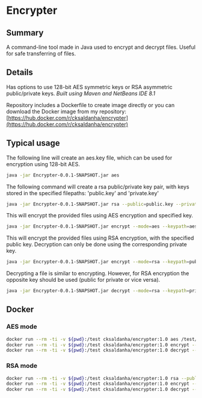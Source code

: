 # Encrypter

## Summary 
A command-line tool made in Java used to encrypt and decrypt files. Useful for safe transferring of files.

## Details
Has options to use 128-bit AES symmetric keys or RSA asymmetric public/private keys.
_Built using Maven and NetBeans IDE 8.1_

Repository includes a Dockerfile to create image directly or you can download the Docker image from my repository:
[https://hub.docker.com/r/cksaldanha/encrypter](https://hub.docker.com/r/cksaldanha/encrypter)

## Typical usage
The following line will create an aes.key file, which can be used for encryption using 128-bit AES.
```sh
java -jar Encrypter-0.0.1-SNAPSHOT.jar aes
```

The following command will create a rsa public/private key pair, with keys stored in the specified filepaths: 'public.key' and 'private.key'
```sh
java -jar Encrypter-0.0.1-SNAPSHOT.jar rsa --public=public.key --private=private.key
```

This will encrypt the provided files using AES encryption and specified key.
```sh
java -jar Encrypter-0.0.1-SNAPSHOT.jar encrypt --mode=aes --keypath=aes.key file1 [file2] [file3]
```

This will encrypt the provided files using RSA encryption, with the specified public key. Decryption can only be done
using the corresponding private key.
```sh
java -jar Encrypter-0.0.1-SNAPSHOT.jar encrypt --mode=rsa --keypath=public.key --type=public file1 [file2] [file3]
```

Decrypting a file is similar to encrypting. However, for RSA encryption the opposite key should be used (public for private or vice versa).
```sh
java -jar Encrypter-0.0.1-SNAPSHOT.jar decrypt --mode=rsa --keypath=private.key --type=private file1 [file2] [file3]
```

## Docker
### AES mode
```sh
docker run --rm -ti -v ${pwd}:/test cksaldanha/encrypter:1.0 aes /test/my_aes.key
docker run --rm -ti -v ${pwd}:/test cksaldanha/encrypter:1.0 encrypt --mode=aes --keypath=/test/my_aes.key file1.txt
docker run --rm -ti -v ${pwd}:/test cksaldanha/encrypter:1.0 decrypt --mode=aes --keypath=/test/my_aes.key file1.secure
```

### RSA mode
```sh
docker run --rm -ti -v ${pwd}:/test cksaldanha/encrypter:1.0 rsa --public=/test/my_public.key --private=/test/my_private.key
docker run --rm -ti -v ${pwd}:/test cksaldanha/encrypter:1.0 encrypt --mode=rsa --type=public --keypath=/test/my_public.key file1.txt
docker run --rm -ti -v ${pwd}:/test cksaldanha/encrypter:1.0 decrypt --mode=rsa --type=private --keypath=/test/my_private.key file1.secure
```
